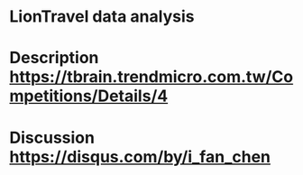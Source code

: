 # LionTravel data analysis
# Description https://tbrain.trendmicro.com.tw/Competitions/Details/4
# Discussion https://disqus.com/by/i_fan_chen

